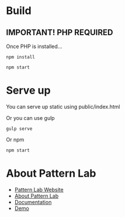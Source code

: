 # Build

## IMPORTANT! PHP REQUIRED

Once PHP is installed...

```
npm install
```
```
npm start
```

# Serve up
You can serve up static using public/index.html

Or you can use gulp
```
gulp serve
```

Or npm
```
npm start
```

# About Pattern Lab
- [Pattern Lab Website](http://patternlab.io/)
- [About Pattern Lab](http://patternlab.io/about.html)
- [Documentation](http://patternlab.io/docs/index.html)
- [Demo](http://demo.patternlab.io/)
